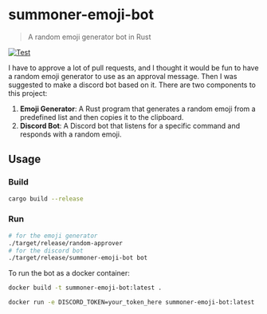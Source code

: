 # summoner-emoji-bot

> A random emoji generator bot in Rust


[![Test](https://github.com/ShawonAshraf/summoner-emoji-bot/actions/workflows/test.yml/badge.svg)](https://github.com/ShawonAshraf/summoner-emoji-bot/actions/workflows/test.yml)

I have to approve a lot of pull requests, and I thought it would be fun to have a random emoji generator to use as an
approval message. Then I was suggested to make a discord bot based on it. There are two components to this project:

1. **Emoji Generator**: A Rust program that generates a random emoji from a predefined list and then copies it to the
   clipboard.
2. **Discord Bot**: A Discord bot that listens for a specific command and responds with a random emoji.

## Usage

### Build

```bash
cargo build --release
```

### Run

```bash
# for the emoji generator
./target/release/random-approver
# for the discord bot
./target/release/summoner-emoji-bot bot
```

To run the bot as a docker container:

```bash
docker build -t summoner-emoji-bot:latest .

docker run -e DISCORD_TOKEN=your_token_here summoner-emoji-bot:latest
```